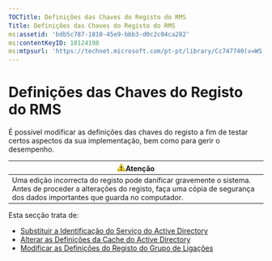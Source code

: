 ```yaml
---
TOCTitle: Definições das Chaves do Registo do RMS
Title: Definições das Chaves do Registo do RMS
ms:assetid: 'bdb5c787-1810-45e9-bbb3-d0c2c04ca282'
ms:contentKeyID: 18124198
ms:mtpsurl: 'https://technet.microsoft.com/pt-pt/library/Cc747740(v=WS.10)'
---
```


Definições das Chaves do Registo do RMS
=======================================

É possível modificar as definições das chaves do registo a fim de testar certos aspectos da sua implementação, bem como para gerir o desempenho.

| ![](images/Cc747740.Caution(WS.10).gif)Atenção                                                                                                                  |
|----------------------------------------------------------------------------------------------------------------------------------------------------------------------------------------------|
| Uma edição incorrecta do registo pode danificar gravemente o sistema. Antes de proceder a alterações do registo, faça uma cópia de segurança dos dados importantes que guarda no computador. |

Esta secção trata de:

-   [Substituir a Identificação do Serviço do Active Directory](https://technet.microsoft.com/9d97e7fb-5b05-4853-ad7b-6cc82b9729f0)
-   [Alterar as Definições da Cache do Active Directory](https://technet.microsoft.com/8789a7a5-2065-4fae-9104-e0a70f1f2fb6)
-   [Modificar as Definições do Registo do Grupo de Ligações](https://technet.microsoft.com/c61d91db-a1ad-4ca5-a492-015da629afbc)
